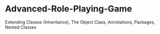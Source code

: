 # Advanced-Role-Playing-Game
Extending Classes (Inheritance), The Object Class, Annotations, Packages, Nested Classes
